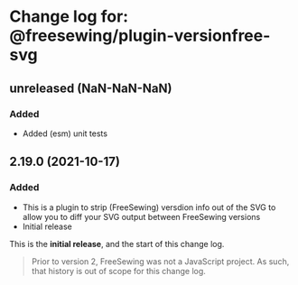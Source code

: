 # Change log for: @freesewing/plugin-versionfree-svg


## unreleased (NaN-NaN-NaN)

### Added

 - Added (esm) unit tests

## 2.19.0 (2021-10-17)

### Added

 - This is a plugin to strip (FreeSewing) versdion info out of the SVG to allow you to diff your SVG output between FreeSewing versions
 - Initial release


This is the **initial release**, and the start of this change log.

> Prior to version 2, FreeSewing was not a JavaScript project.
> As such, that history is out of scope for this change log.

